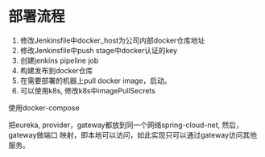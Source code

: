 部署流程
=======


1. 修改Jenkinsfile中docker_host为公司内部docker仓库地址
2. 修改Jenkinsfile中push stage中docker认证的key
3. 创建jenkins  pipeline job
4. 构建发布到docker仓库
5. 在需要部署的机器上pull docker image，启动。
6. 可以使用k8s, 修改k8s中imagePullSecrets

使用docker-compose

把eureka, provider，gateway都放到同一个网络spring-cloud-net, 然后，gateway做端口
映射，即本地可以访问，如此实现只可以通过gateway访问其他服务。

